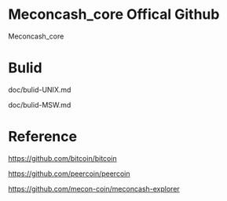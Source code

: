 # Meconcash_core Offical Github
Meconcash_core

# Bulid
doc/bulid-UNIX.md

doc/bulid-MSW.md

# Reference
https://github.com/bitcoin/bitcoin

https://github.com/peercoin/peercoin

https://github.com/mecon-coin/meconcash-explorer
